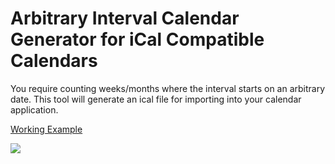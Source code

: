 # Arbitrary Interval Calendar Generator for iCal Compatible Calendars

You require counting weeks/months where the interval starts on an arbitrary date. This tool will generate an ical file for importing into your calendar application.

[Working Example](http://calgen.azurewebsites.net/)

<a href="https://azuredeploy.net/" target="_blank"><img src="http://azuredeploy.net/deploybutton.png"/></a>